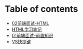 # Table of contents

* [02前端面试-HTML](README.md)
* [HTML学习笔记](html-xue-xi-bi-ji.md)
* [01前端面试-前置知识](liu-lan-qi-de-gong-zuo.md)
* [VS快捷键](vs-kuai-jie-jian.md)

